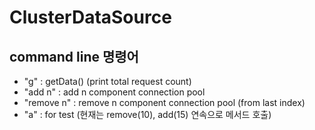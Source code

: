 # ClusterDataSource
## command line 명령어
- "g" : getData() (print total request count)
- "add n" : add n component connection pool
- "remove n" : remove n component connection pool (from last index)
- "a" : for test (현재는 remove(10), add(15) 연속으로 메서드 호출)
